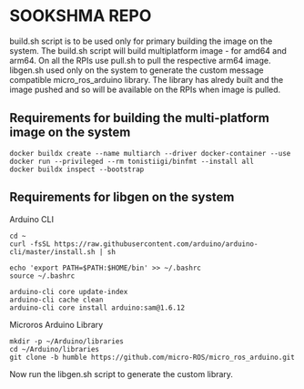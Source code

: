 # SOOKSHMA REPO

build.sh script is to be used only for primary building the image on the system. The build.sh script will build multiplatform image - for amd64 and arm64. On all the RPIs use pull.sh  to pull the respective arm64 image.
libgen.sh used only on the system to generate the custom message compatible micro_ros_arduino library. The library has alredy built and the image pushed and so will be available on the RPIs when image is pulled.

## Requirements for building the multi-platform image on the system

```
docker buildx create --name multiarch --driver docker-container --use 
docker run --privileged --rm tonistiigi/binfmt --install all 
docker buildx inspect --bootstrap

```
## Requirements for libgen on the system

Arduino CLI

```
cd ~
curl -fsSL https://raw.githubusercontent.com/arduino/arduino-cli/master/install.sh | sh

echo 'export PATH=$PATH:$HOME/bin' >> ~/.bashrc
source ~/.bashrc

arduino-cli core update-index
arduino-cli cache clean
arduino-cli core install arduino:sam@1.6.12
```

Microros Arduino Library

```
mkdir -p ~/Arduino/libraries
cd ~/Arduino/libraries
git clone -b humble https://github.com/micro-ROS/micro_ros_arduino.git

```
Now run the libgen.sh script to generate the custom library.
